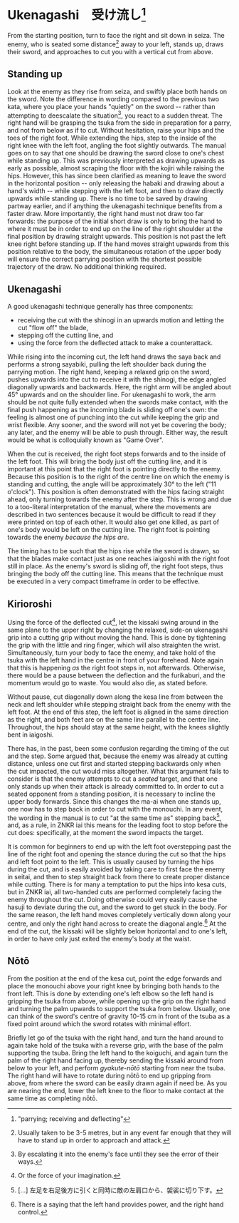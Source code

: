 # Ukenagashi　受け流し[^1]

From the starting position, turn to face the right and sit down in seiza. The enemy, who is seated some distance[^2] away to your left, stands up, draws their sword, and approaches to cut you with a vertical cut from above.

## Standing up

Look at the enemy as they rise from seiza, and swiftly place both hands on the sword. Note the difference in wording compared to the previous two kata, where you place your hands "quietly" on the sword -- rather than attempting to deescalate the situation[^3], you react to a sudden threat. The right hand will be grasping the tsuka from the side in preparation for a parry, and not from below as if to cut. Without hesitation, raise your hips and the toes of the right foot. While extending the hips, step to the inside of the right knee with the left foot, angling the foot slightly outwards. The manual goes on to say that one should be drawing the sword close to one's chest while standing up. This was previously interpreted as drawing upwards as early as possible, almost scraping the floor with the kojiri while raising the hips. However, this has since been clarified as meaning to leave the sword in the horizontal position -- only releasing the habaki and drawing about a hand's width -- while stepping with the left foot, and then to draw directly upwards while standing up. There is no time to be saved by drawing partway earlier, and if anything the ukenagashi technique benefits from a faster draw. More importantly, the right hand must not draw too far forwards: the purpose of the initial short draw is only to bring the hand to where it must be in order to end up on the line of the right shoulder at the final position by drawing straight upwards. This position is not past the left knee right before standing up. If the hand moves straight upwards from this position relative to the body, the simultaneous rotation of the upper body will ensure the correct parrying position with the shortest possible trajectory of the draw. No additional thinking required.

## Ukenagashi

A good ukenagashi technique generally has three components:

- receiving the cut with the shinogi in an upwards motion and letting the cut "flow off" the blade,
- stepping off the cutting line, and
- using the force from the deflected attack to make a counterattack.

While rising into the incoming cut, the left hand draws the saya back and performs a strong sayabiki, pulling the left shoulder back during the parrying motion. The right hand, keeping a relaxed grip on the sword, pushes upwards into the cut to receive it with the shinogi, the edge angled diagonally upwards and backwards. Here, the right arm will be angled about 45° upwards and on the shoulder line. For ukenagashi to work, the arm should be not quite fully extended when the swords make contact, with the final push happening as the incoming blade is sliding off one's own: the feeling is almost one of punching into the cut while keeping the grip and wrist flexible. Any sooner, and the sword will not yet be covering the body; any later, and the enemy will be able to push through. Either way, the result would be what is colloquially known as "Game Over".

When the cut is received, the right foot steps forwards and to the inside of the left foot. This will bring the body just off the cutting line, and it is important at this point that the right foot is pointing directly to the enemy. Because this position is to the right of the centre line on which the enemy is standing and cutting, the angle will be approximately 30° to the left ("11 o'clock"). This position is often demonstrated with the hips facing straight ahead, only turning towards the enemy after the step. This is wrong and due to a too-literal interpretation of the manual, where the movements are described in two sentences because it would be difficult to read if they were printed on top of each other. It would also get one killed, as part of one's body would be left on the cutting line. The right foot is pointing towards the enemy *because the hips are*.

The timing has to be such that the hips rise while the sword is drawn, so that the blades make contact just as one reaches iaigoshi with the right foot still in place. As the enemy's sword is sliding off, the right foot steps, thus bringing the body off the cutting line. This means that the technique must be executed in a very compact timeframe in order to be effective.

## Kirioroshi

Using the force of the deflected cut[^4], let the kissaki swing around in the same plane to the upper right by changing the relaxed, side-on ukenagashi grip into a cutting grip without moving the hand. This is done by tightening the grip with the little and ring finger, which will also straighten the wrist. Simultaneously, turn your body to face the enemy, and take hold of the tsuka with the left hand in the centre in front of your forehead. Note again that this is happening *as* the right foot steps in, not afterwards. Otherwise, there would be a pause between the deflection and the furikaburi, and the momentum would go to waste. You would also die, as stated before.

Without pause, cut diagonally down along the kesa line from between the neck and left shoulder while stepping straight back from the enemy with the left foot. At the end of this step, the left foot is aligned in the same direction as the right, and both feet are on the same line parallel to the centre line. Throughout, the hips should stay at the same height, with the knees slightly bent in iaigoshi.

There has, in the past, been some confusion regarding the timing of the cut and the step. Some argued that, because the enemy was already at cutting distance, unless one cut first and started stepping backwards only when the cut impacted, the cut would miss altogether. What this argument fails to consider is that the enemy attempts to cut a *seated* target, and that one only stands up when their attack is already committed to. In order to cut a seated opponent from a standing position, it is necessary to incline the upper body forwards. Since this changes the ma-ai when one stands up, one now has to step back in order to cut with the monouchi. In any event, the wording in the manual is to cut "at the same time as" stepping back[^5], and, as a rule, in ZNKR iai this means for the leading foot to stop before the cut does: specifically, at the moment the sword impacts the target.

It is common for beginners to end up with the left foot overstepping past the line of the right foot and opening the stance during the cut so that the hips and left foot point to the left. This is usually caused by turning the hips during the cut, and is easily avoided by taking care to first face the enemy in seitai, and then to step straight back from there to create proper distance while cutting. There is for many a temptation to put the hips into kesa cuts, but in ZNKR iai, all two-handed cuts are performed completely facing the enemy throughout the cut. Doing otherwise could very easily cause the hasuji to deviate during the cut, and the sword to get stuck in the body. For the same reason, the left hand moves completely vertically down along your centre, and only the right hand across to create the diagonal angle.[^6] At the end of the cut, the kissaki will be slightly below horizontal and to one's left, in order to have only just exited the enemy's body at the waist.

## Nōtō

From the position at the end of the kesa cut, point the edge forwards and place the monouchi above your right knee by bringing both hands to the front left. This is done by extending one's left elbow so the left hand is gripping the tsuka from above, while opening up the grip on the right hand and turning the palm upwards to support the tsuka from below. Usually, one can think of the sword's centre of gravity 10-15 cm in front of the tsuba as a fixed point around which the sword rotates with minimal effort.

Briefly let go of the tsuka with the right hand, and turn the hand around to again take hold of the tsuka with a reverse grip, with the base of the palm supporting the tsuba. Bring the left hand to the koiguchi, and again turn the palm of the right hand facing up, thereby sending the kissaki around from below to your left, and perform *gyakute-nōtō* starting from near the tsuba. The right hand will have to rotate during nōtō to end up gripping from above, from where the sword can be easily drawn again if need be. As you are nearing the end, lower the left knee to the floor to make contact at the same time as completing nōtō.


[^1]: "parrying; receiving and deflecting"

[^2]: Usually taken to be 3-5 metres, but in any event far enough that they will have to stand up in order to approach and attack.

[^3]: By escalating it into the enemy's face until they see the error of their ways.

[^4]: Or the force of your imagination.

[^5]: \[...\] 左足を右足後方に引くと同時に敵の左肩口から、袈裟に切り下す。

[^6]: There is a saying that the left hand provides power, and the right hand control.
